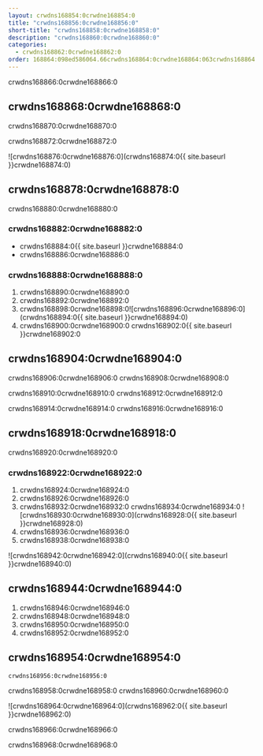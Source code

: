 ```yaml
---
layout: crwdns168854:0crwdne168854:0
title: "crwdns168856:0crwdne168856:0"
short-title: "crwdns168858:0crwdne168858:0"
description: "crwdns168860:0crwdne168860:0"
categories:
  - crwdns168862:0crwdne168862:0
order: 168864:098ed586064.66crwdns168864:0crwdne168864:063crwdns168864:0crwdne168864:06crwdns168864:0crwdne168864:0crwdns168864:0crwdne168864:0
---
```


crwdns168866:0crwdne168866:0

## crwdns168868:0crwdne168868:0

crwdns168870:0crwdne168870:0

crwdns168872:0crwdne168872:0

![crwdns168876:0crwdne168876:0](crwdns168874:0{{ site.baseurl }}crwdne168874:0)

## crwdns168878:0crwdne168878:0

crwdns168880:0crwdne168880:0

### crwdns168882:0crwdne168882:0

- crwdns168884:0{{ site.baseurl }}crwdne168884:0
- crwdns168886:0crwdne168886:0

### crwdns168888:0crwdne168888:0

1. crwdns168890:0crwdne168890:0
2. crwdns168892:0crwdne168892:0 
3. crwdns168898:0crwdne168898:0![crwdns168896:0crwdne168896:0](crwdns168894:0{{ site.baseurl }}crwdne168894:0)
4. crwdns168900:0crwdne168900:0 crwdns168902:0{{ site.baseurl }}crwdne168902:0 

## crwdns168904:0crwdne168904:0

crwdns168906:0crwdne168906:0 crwdns168908:0crwdne168908:0

crwdns168910:0crwdne168910:0 crwdns168912:0crwdne168912:0

crwdns168914:0crwdne168914:0 crwdns168916:0crwdne168916:0

## crwdns168918:0crwdne168918:0

crwdns168920:0crwdne168920:0

### crwdns168922:0crwdne168922:0

1. crwdns168924:0crwdne168924:0
2. crwdns168926:0crwdne168926:0 
3. crwdns168932:0crwdne168932:0 crwdns168934:0crwdne168934:0 ![crwdns168930:0crwdne168930:0](crwdns168928:0{{ site.baseurl }}crwdne168928:0)
4. crwdns168936:0crwdne168936:0
5. crwdns168938:0crwdne168938:0

![crwdns168942:0crwdne168942:0](crwdns168940:0{{ site.baseurl }}crwdne168940:0)

## crwdns168944:0crwdne168944:0

1. crwdns168946:0crwdne168946:0
2. crwdns168948:0crwdne168948:0
3. crwdns168950:0crwdne168950:0
4. crwdns168952:0crwdne168952:0

## crwdns168954:0crwdne168954:0

`crwdns168956:0crwdne168956:0`

crwdns168958:0crwdne168958:0 crwdns168960:0crwdne168960:0

![crwdns168964:0crwdne168964:0](crwdns168962:0{{ site.baseurl }}crwdne168962:0)

crwdns168966:0crwdne168966:0

crwdns168968:0crwdne168968:0